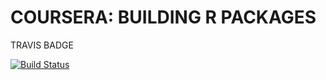 # COURSERA: BUILDING R PACKAGES

TRAVIS BADGE

[![Build Status](https://travis-ci.org/n1crack/fars_functions.svg?branch=main)](https://travis-ci.org/n1crack/fars_functions)
